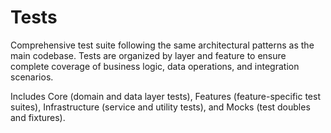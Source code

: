 # Tests

Comprehensive test suite following the same architectural patterns as the main codebase. Tests are organized by layer and feature to ensure complete coverage of business logic, data operations, and integration scenarios.

Includes Core (domain and data layer tests), Features (feature-specific test suites), Infrastructure (service and utility tests), and Mocks (test doubles and fixtures).